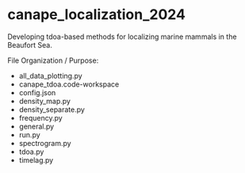 # canape_localization_2024

Developing tdoa-based methods for localizing marine mammals in the Beaufort Sea. 

File Organization / Purpose: 

* all_data_plotting.py
* canape_tdoa.code-workspace
* config.json
* density_map.py
* density_separate.py
* frequency.py
* general.py
* run.py
* spectrogram.py
* tdoa.py
* timelag.py
